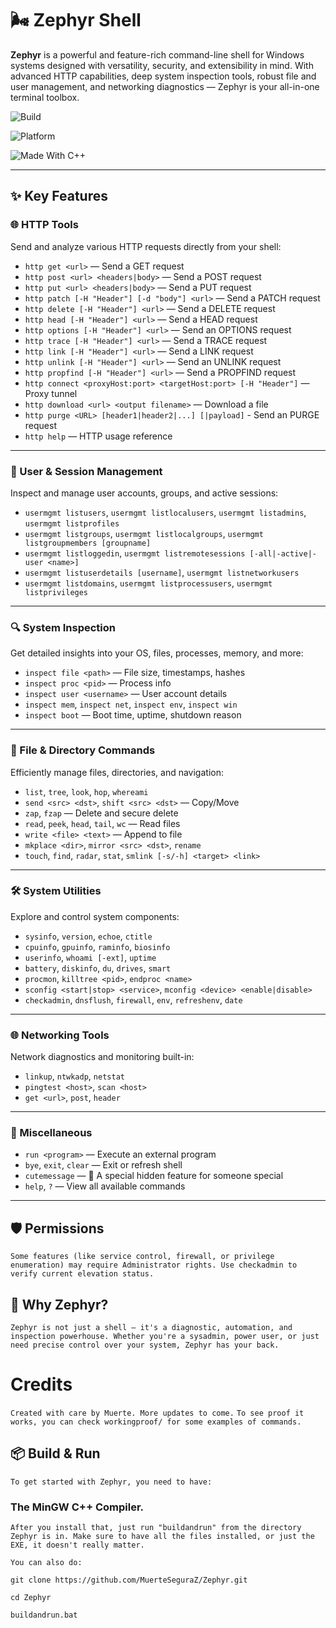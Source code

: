 # 🌬️ Zephyr Shell

**Zephyr** is a powerful and feature-rich command-line shell for Windows systems designed with versatility, security, and extensibility in mind. With advanced HTTP capabilities, deep system inspection tools, robust file and user management, and networking diagnostics — Zephyr is your all-in-one terminal toolbox.

![Build](https://img.shields.io/badge/build-passing-brightgreen)

![Platform](https://img.shields.io/badge/platform-Windows-blue)

![Made With C++](https://img.shields.io/badge/made%20with-C%2B%2B-blue)

---

## ✨ Key Features

### 🌐 HTTP Tools
Send and analyze various HTTP requests directly from your shell:
- `http get <url>` — Send a GET request
- `http post <url> <headers|body>` — Send a POST request
- `http put <url> <headers|body>` — Send a PUT request
- `http patch [-H "Header"] [-d "body"] <url>` — Send a PATCH request
- `http delete [-H "Header"] <url>` — Send a DELETE request
- `http head [-H "Header"] <url>` — Send a HEAD request
- `http options [-H "Header"] <url>` — Send an OPTIONS request
- `http trace [-H "Header"] <url>` — Send a TRACE request
- `http link [-H "Header"] <url>` — Send a LINK request
- `http unlink [-H "Header"] <url>` — Send an UNLINK request
- `http propfind [-H "Header"] <url>` — Send a PROPFIND request
- `http connect <proxyHost:port> <targetHost:port> [-H "Header"]` — Proxy tunnel
- `http download <url> <output filename>` — Download a file
- `http purge <URL> [header1|header2|...] [|payload]` - Send an PURGE request
- `http help` — HTTP usage reference

---

### 👤 User & Session Management
Inspect and manage user accounts, groups, and active sessions:
- `usermgmt listusers`, `usermgmt listlocalusers`, `usermgmt listadmins`, `usermgmt listprofiles`
- `usermgmt listgroups`, `usermgmt listlocalgroups`, `usermgmt listgroupmembers [groupname]`
- `usermgmt listloggedin`, `usermgmt listremotesessions [-all|-active|-user <name>]`
- `usermgmt listuserdetails [username]`, `usermgmt listnetworkusers`
- `usermgmt listdomains`, `usermgmt listprocessusers`, `usermgmt listprivileges`

---

### 🔍 System Inspection
Get detailed insights into your OS, files, processes, memory, and more:
- `inspect file <path>` — File size, timestamps, hashes
- `inspect proc <pid>` — Process info
- `inspect user <username>` — User account details
- `inspect mem`, `inspect net`, `inspect env`, `inspect win`
- `inspect boot` — Boot time, uptime, shutdown reason

---

### 📁 File & Directory Commands
Efficiently manage files, directories, and navigation:
- `list`, `tree`, `look`, `hop`, `whereami`
- `send <src> <dst>`, `shift <src> <dst>` — Copy/Move
- `zap`, `fzap` — Delete and secure delete
- `read`, `peek`, `head`, `tail`, `wc` — Read files
- `write <file> <text>` — Append to file
- `mkplace <dir>`, `mirror <src> <dst>`, `rename`
- `touch`, `find`, `radar`, `stat`, `smlink [-s/-h] <target> <link>`

---

### 🛠️ System Utilities
Explore and control system components:
- `sysinfo`, `version`, `echoe`, `ctitle`
- `cpuinfo`, `gpuinfo`, `raminfo`, `biosinfo`
- `userinfo`, `whoami [-ext]`, `uptime`
- `battery`, `diskinfo`, `du`, `drives`, `smart`
- `procmon`, `killtree <pid>`, `endproc <name>`
- `sconfig <start|stop> <service>`, `mconfig <device> <enable|disable>`
- `checkadmin`, `dnsflush`, `firewall`, `env`, `refreshenv`, `date`

---

### 🌐 Networking Tools
Network diagnostics and monitoring built-in:
- `linkup`, `ntwkadp`, `netstat`
- `pingtest <host>`, `scan <host>`
- `get <url>`, `post`, `header`

---

### 🧪 Miscellaneous
- `run <program>` — Execute an external program
- `bye`, `exit`, `clear` — Exit or refresh shell
- `cutemessage` — 💖 A special hidden feature for someone special
- `help`, `?` — View all available commands

---

## 🛡️ Permissions

`Some features (like service control, firewall, or privilege enumeration) may require Administrator rights. Use checkadmin to verify current elevation status.`

## 🧠 Why Zephyr?
`Zephyr is not just a shell — it's a diagnostic, automation, and inspection powerhouse. Whether you're a sysadmin, power user, or just need precise control over your system, Zephyr has your back.`

# Credits
`Created with care by Muerte. More updates to come.`
`To see proof it works, you can check workingproof/ for some examples of commands.`



## 📦 Build & Run

`To get started with Zephyr, you need to have:`

### The MinGW C++ Compiler.

`After you install that, just run "buildandrun" from the directory Zephyr is in. Make sure to have all the files installed, or just the EXE, it doesn't really matter.`

`You can also do:`

`git clone https://github.com/MuerteSeguraZ/Zephyr.git`

`cd Zephyr`

`buildandrun.bat`
